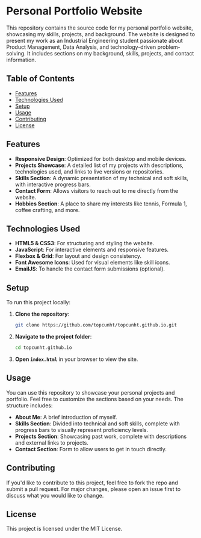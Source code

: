 # Personal Portfolio Website

This repository contains the source code for my personal portfolio website, showcasing my skills, projects, and background. The website is designed to present my work as an Industrial Engineering student passionate about Product Management, Data Analysis, and technology-driven problem-solving. It includes sections on my background, skills, projects, and contact information.

## Table of Contents

- [Features](#features)
- [Technologies Used](#technologies-used)
- [Setup](#setup)
- [Usage](#usage)
- [Contributing](#contributing)
- [License](#license)

## Features

- **Responsive Design**: Optimized for both desktop and mobile devices.
- **Projects Showcase**: A detailed list of my projects with descriptions, technologies used, and links to live versions or repositories.
- **Skills Section**: A dynamic presentation of my technical and soft skills, with interactive progress bars.
- **Contact Form**: Allows visitors to reach out to me directly from the website.
- **Hobbies Section**: A place to share my interests like tennis, Formula 1, coffee crafting, and more.
  
## Technologies Used

- **HTML5 & CSS3**: For structuring and styling the website.
- **JavaScript**: For interactive elements and responsive features.
- **Flexbox & Grid**: For layout and design consistency.
- **Font Awesome Icons**: Used for visual elements like skill icons.
- **EmailJS**: To handle the contact form submissions (optional).
  
## Setup

To run this project locally:

1. **Clone the repository**:
    ```bash
    git clone https://github.com/topcunht/topcunht.github.io.git
    ```

2. **Navigate to the project folder**:
    ```bash
    cd topcunht.github.io
    ```

3. **Open `index.html`** in your browser to view the site.

## Usage

You can use this repository to showcase your personal projects and portfolio. Feel free to customize the sections based on your needs. The structure includes:

- **About Me**: A brief introduction of myself.
- **Skills Section**: Divided into technical and soft skills, complete with progress bars to visually represent proficiency levels.
- **Projects Section**: Showcasing past work, complete with descriptions and external links to projects.
- **Contact Section**: Form to allow users to get in touch directly.

## Contributing

If you'd like to contribute to this project, feel free to fork the repo and submit a pull request. For major changes, please open an issue first to discuss what you would like to change.

## License

This project is licensed under the MIT License.
